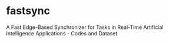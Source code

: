 # fastsync
A Fast Edge-Based Synchronizer for Tasks in Real-Time Artificial Intelligence Applications - Codes and Dataset
